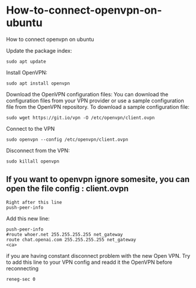 # How-to-connect-openvpn-on-ubuntu
How to connect openvpn on ubuntu


Update the package index:
```
sudo apt update
```

Install OpenVPN:
```
sudo apt install openvpn
```

Download the OpenVPN configuration files:
You can download the configuration files from your VPN provider or use a sample configuration file from the OpenVPN repository. To download a sample configuration file:
```
sudo wget https://git.io/vpn -O /etc/openvpn/client.ovpn
```

Connect to the VPN
```
sudo openvpn --config /etc/openvpn/client.ovpn
```

Disconnect from the VPN:
```
sudo killall openvpn
```


## If you want to openvpn ignore somesite, you can open the file config : client.ovpn

```
Right after this line 
push-peer-info
```

Add this new line:
```
push-peer-info
#route whoer.net 255.255.255.255 net_gateway
route chat.openai.com 255.255.255.255 net_gateway
<ca>

```


 if you are having constant disconnect problem with the new Open VPN. Try to add this line to your VPN config and readd it the OpenVPN before reconnecting
```
reneg-sec 0
```
